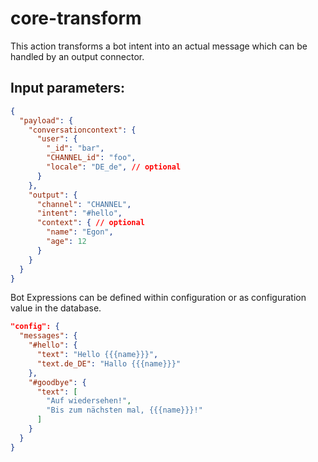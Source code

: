 # core-transform

This action transforms a bot intent into an actual message which can be handled by an output connector.

## Input parameters:

```json
{
  "payload": {
    "conversationcontext": {
      "user": {
        "_id": "bar", 
        "CHANNEL_id": "foo",
        "locale": "DE_de", // optional
      }
    },
    "output": {
      "channel": "CHANNEL",
      "intent": "#hello",
      "context": { // optional
        "name": "Egon",
        "age": 12
      }
    }
  }
}
```

Bot Expressions can be defined within configuration or as configuration value in the database.

```json
"config": {
  "messages": {
    "#hello": {
      "text": "Hello {{{name}}}",
      "text.de_DE": "Hallo {{{name}}}"
    },
    "#goodbye": {
      "text": [
        "Auf wiedersehen!",
        "Bis zum nächsten mal, {{{name}}}!"
      ]
    }
  }
}
```
